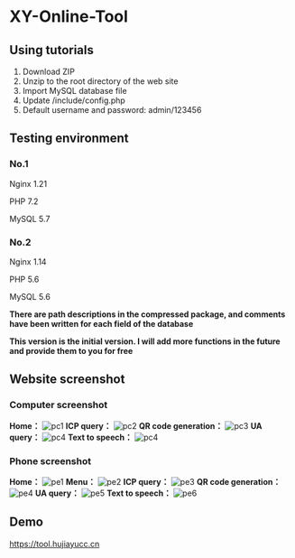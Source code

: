 # XY-Online-Tool

## Using tutorials
1. Download ZIP
2. Unzip to the root directory of the web site
4. Import MySQL database file
5. Update /include/config.php
6. Default username and password: admin/123456


## Testing environment
### No.1
Nginx 1.21

PHP 7.2

MySQL 5.7

### No.2
Nginx 1.14

PHP 5.6

MySQL 5.6


 
**There are path descriptions in the compressed package, and comments have been written for each field of the database** 

**This version is the initial version. I will add more functions in the future and provide them to you for free** 


## Website screenshot
### Computer screenshot
 **Home：** 
 ![pc1](https://www.hujiayucc.cn/content/uploadfile/202109/2bd81632263099.png) 
 **ICP query：** 
 ![pc2](https://www.hujiayucc.cn/content/uploadfile/202109/6d291632263367.png) 
 **QR code generation：** 
 ![pc3](https://www.hujiayucc.cn/content/uploadfile/202109/2e601632263367.png) 
 **UA query：** 
 ![pc4](https://www.hujiayucc.cn/content/uploadfile/202109/f2641632263367.png) 
 **Text to speech：** 
 ![pc4](https://www.hujiayucc.cn/content/uploadfile/202109/eac31632263367.png) 


### Phone screenshot
  **Home：** 
 ![pe1](https://www.hujiayucc.cn/content/uploadfile/202109/0fc51632263727.jpg) 
 **Menu：** 
 ![pe2](https://www.hujiayucc.cn/content/uploadfile/202109/72bb1632263728.jpg) 
 **ICP query：** 
 ![pe3](https://www.hujiayucc.cn/content/uploadfile/202109/4b0a1632263727.jpg) 
 **QR code generation：** 
 ![pe4](https://www.hujiayucc.cn/content/uploadfile/202109/6b6b1632263727.jpg) 
 **UA query：** 
 ![pe5](https://www.hujiayucc.cn/content/uploadfile/202109/34e41632263727.jpg) 
 **Text to speech：** 
 ![pe6](https://www.hujiayucc.cn/content/uploadfile/202109/d6b11632263727.jpg) 

## Demo
https://tool.hujiayucc.cn
